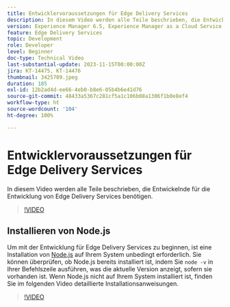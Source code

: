 ```yaml
---
title: Entwicklervoraussetzungen für Edge Delivery Services
description: In diesem Video werden alle Teile beschrieben, die Entwickelnde für die Entwicklung von Edge Delivery Services benötigen.
version: Experience Manager 6.5, Experience Manager as a Cloud Service
feature: Edge Delivery Services
topic: Development
role: Developer
level: Beginner
doc-type: Technical Video
last-substantial-update: 2023-11-15T00:00:00Z
jira: KT-14475, KT-14476
thumbnail: 3425709.jpeg
duration: 185
exl-id: 12b2ad4d-ee66-4eb0-b8e6-05b4b6e41d76
source-git-commit: 48433a5367c281cf5a1c106b08a1306f1b0e8ef4
workflow-type: ht
source-wordcount: '104'
ht-degree: 100%

---
```


# Entwicklervoraussetzungen für Edge Delivery Services

In diesem Video werden alle Teile beschrieben, die Entwickelnde für die Entwicklung von Edge Delivery Services benötigen.

>[!VIDEO](https://video.tv.adobe.com/v/3425709/?learn=on)

## Installieren von Node.js

Um mit der Entwicklung für Edge Delivery Services zu beginnen, ist eine Installation von [Node.js](https://nodejs.org) auf Ihrem System unbedingt erforderlich. Sie können überprüfen, ob Node.js bereits installiert ist, indem Sie `node -v` in Ihrer Befehlszeile ausführen, was die aktuelle Version anzeigt, sofern sie vorhanden ist. Wenn Node.js nicht auf Ihrem System installiert ist, finden Sie im folgenden Video detaillierte Installationsanweisungen.

>[!VIDEO](https://video.tv.adobe.com/v/3425710/?learn=on)
